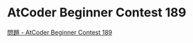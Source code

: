 AtCoder Beginner Contest 189
===

[問題 - AtCoder Beginner Contest 189](https://atcoder.jp/contests/abc189/tasks)
